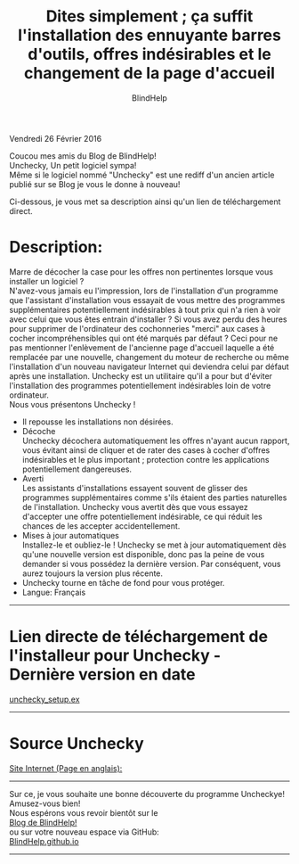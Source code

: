 ﻿---
title: Dites simplement ; ça suffit l'installation des ennuyante  barres d'outils, offres indésirables et le changement de la page d'accueil
layout: post
author: BlindHelp
---

<footer>Vendredi 26 Février 2016</footer>


Coucou mes amis du Blog de BlindHelp!   
Unchecky, Un petit logiciel sympa!   
Même si le logiciel  nommé "Unchecky" est une rediff d'un ancien article publié sur se Blog je vous le donne à nouveau!   

Ci-dessous, je vous met sa description ainsi qu'un lien de téléchargement direct.   

# Description: #
Marre de décocher la case pour les offres non pertinentes lorsque vous installer un logiciel ?    
N'avez-vous jamais eu l'impression, lors de l'installation d'un programme que l'assistant d'installation vous essayait de vous mettre des programmes supplémentaires potentiellement indésirables à tout prix qui n'a rien à voir avec celui que vous êtes entrain d'installer ? Si vous avez perdu des heures pour supprimer de l'ordinateur des cochonneries "merci" aux cases à cocher incompréhensibles qui ont été marqués par défaut ? Ceci pour ne pas mentionner l'enlèvement de l'ancienne page d'accueil laquelle a été remplacée par une nouvelle, changement du  moteur de recherche ou même l'installation d'un nouveau navigateur Internet qui deviendra celui par défaut après une installation. Unchecky est un utilitaire qu'il a pour but d'éviter l'installation des programmes potentiellement indésirables loin de votre ordinateur.     
Nous vous présentons Unchecky !   


- Il repousse les installations non désirées.    
- Décoche    
Unchecky décochera automatiquement les offres n'ayant aucun rapport, vous évitant ainsi de cliquer et de rater des cases à cocher d'offres indésirables et le plus important ; protection contre les applications potentiellement dangereuses.   
- Averti   
Les assistants d'installations essayent souvent de glisser des programmes supplémentaires comme s'ils étaient des parties naturelles de l'installation. Unchecky vous avertit dès que vous essayez d'accepter une offre potentiellement indésirable, ce qui réduit les chances de les accepter accidentellement.    
- Mises à jour automatiques    
Installez-le et oubliez-le ! Unchecky se met à jour automatiquement dès qu'une nouvelle version est disponible, donc pas la peine de vous demander si vous possédez la dernière version. Par conséquent, vous aurez toujours la version plus récente.    
- Unchecky tourne en tâche de fond pour vous protéger.    
- Langue: Français    

------------------------------------------------------------------------

# Lien directe de téléchargement de l'installeur pour Unchecky - Dernière version en date #
[unchecky_setup.ex](http://unchecky.com/files/unchecky_setup.exe)

------------------------------------------------------------------------

# Source Unchecky #
[Site Internet \(Page en anglais)\:](http://unchecky.com/)

------------------------------------------------------------------------

Sur ce, je vous souhaite une bonne découverte du programme Uncheckye!    
Amusez-vous bien!   
Nous espérons vous revoir bientôt sur le   
 [Blog de BlindHelp!](http://blindhelp.blogspot.fr/)     
 ou sur  votre nouveau espace via GitHub:                     
[BlindHelp.github.io](https://blindhelp.github.io)                    

---